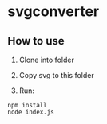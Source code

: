 # svgconverter

## How to use

1. Clone into folder

2. Copy svg to this folder

3. Run:

```
npm install 
node index.js
```
